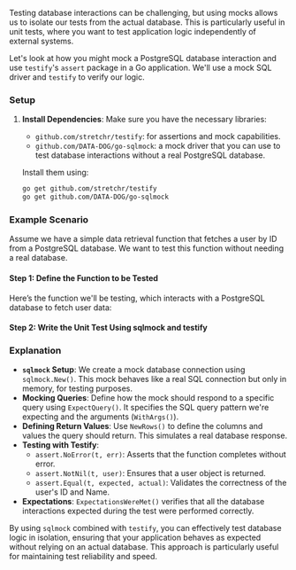 Testing database interactions can be challenging, but using mocks allows us to isolate our tests from the actual database. This is particularly useful in unit tests, where you want to test application logic independently of external systems.

Let's look at how you might mock a PostgreSQL database interaction and use `testify`'s `assert` package in a Go application. We'll use a mock SQL driver and `testify` to verify our logic.

### Setup

1. **Install Dependencies**: Make sure you have the necessary libraries:

    - `github.com/stretchr/testify`: for assertions and mock capabilities.
    - `github.com/DATA-DOG/go-sqlmock`: a mock driver that you can use to test database interactions without a real PostgreSQL database.

   Install them using:

   ```bash
   go get github.com/stretchr/testify
   go get github.com/DATA-DOG/go-sqlmock
   ```

### Example Scenario

Assume we have a simple data retrieval function that fetches a user by ID from a PostgreSQL database. We want to test this function without needing a real database.

#### Step 1: Define the Function to be Tested

Here’s the function we'll be testing, which interacts with a PostgreSQL database to fetch user data:

#### Step 2: Write the Unit Test Using sqlmock and testify

### Explanation

- **`sqlmock` Setup**: We create a mock database connection using `sqlmock.New()`. This mock behaves like a real SQL connection but only in memory, for testing purposes.
- **Mocking Queries**: Define how the mock should respond to a specific query using `ExpectQuery()`. It specifies the SQL query pattern we're expecting and the arguments (`WithArgs()`).
- **Defining Return Values**: Use `NewRows()` to define the columns and values the query should return. This simulates a real database response.
- **Testing with Testify**:
    - `assert.NoError(t, err)`: Asserts that the function completes without error.
    - `assert.NotNil(t, user)`: Ensures that a user object is returned.
    - `assert.Equal(t, expected, actual)`: Validates the correctness of the user's ID and Name.
- **Expectations**: `ExpectationsWereMet()` verifies that all the database interactions expected during the test were performed correctly.

By using `sqlmock` combined with `testify`, you can effectively test database logic in isolation, ensuring that your application behaves as expected without relying on an actual database. This approach is particularly useful for maintaining test reliability and speed.